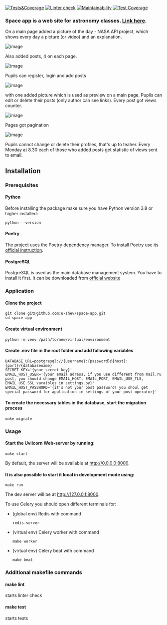 [![Tests&Coverage](https://github.com/u-shev/space-app/actions/workflows/tests-coverage.yml/badge.svg)](https://github.com/u-shev/space-app/actions/workflows/tests-coverage.yml)
[![Linter check](https://github.com/u-shev/space-app/actions/workflows/linter-check.yml/badge.svg)](https://github.com/u-shev/space-app/actions/workflows/linter-check.yml)
[![Maintainability](https://api.codeclimate.com/v1/badges/0d1a41e52da3429660b6/maintainability)](https://codeclimate.com/github/u-shev/space-app/maintainability)
[![Test Coverage](https://api.codeclimate.com/v1/badges/0d1a41e52da3429660b6/test_coverage)](https://codeclimate.com/github/u-shev/space-app/test_coverage)
### Space app is a web site for astronomy classes.  [Link here](http://90.156.225.192:8000/).
On a main page added a picture of the day - NASA API project, which shows every day a picture (or video)
and an explanation.

![image](https://github.com/u-shev/space-app/assets/96250059/a1033444-373f-42b3-8038-5682d70467e2)

Also added posts, 4 on each page.

![image](https://github.com/u-shev/space-app/assets/96250059/74443770-1fbd-4e81-9d6f-6a0e202b9a80)

Pupils can register, login and add posts

![image](https://github.com/u-shev/space-app/assets/96250059/ce784905-9eba-49de-ae91-85294fd1af8a)

with one added picture which is used as preview on a main page.
Pupils can edit or delete their posts (only author can see links). Every post got views counter.

![image](https://github.com/u-shev/space-app/assets/96250059/c7b67d73-80f9-43a5-8892-ec4032433d4a)

Pages got pagination

![image](https://github.com/u-shev/space-app/assets/96250059/5a973002-4ec9-4384-8cfa-94ecb24b5c5f)

Pupils cannot change or delete their profiles, that's up to teaher. Every Monday at 8.30 each of those who added posts get statistic of views sent to email.

## Installation
### Prerequisites
#### Python
Before installing the package make sure you have Python version 3.8 or higher installed:
```
python --version
```
#### Poetry
The project uses the Poetry dependency manager. To install Poetry use its [official instruction](https://python-poetry.org/docs/#installing-with-pipx).

#### PostgreSQL
PostgreSQL is used as the main database management system. You have to install it first. It can be downloaded from [official website](https://www.postgresql.org/download/)
### Application
#### Clone the project
```
git clone git@github.com:u-shev/space-app.git
cd space-app
```
#### Create virtual environment
```
python -m venv /path/to/new/virtual/environment
```
#### Create .env file in the root folder and add following variables
```
DATABASE_URL=postgresql://{username}:{password}@{host}:{port}/{databasename}  
SECRET_KEY='{your secret key}'
EMAIL_HOST_USER='{your email adress, if you use different from mail.ru post, you should change EMAIL_HOST, EMAIL_PORT, EMAIL_USE_TLS, EMAIL_USE_SSL varaibles in settings.py}'
EMAIL_HOST_PASSWORD='{it's not your post password! you shoul get special password for application in settings of your post operator}'
```
#### To create the necessary tables in the database, start the migration process
```
make migrate
```
### Usage
#### Start the Uviicorn Web-server by running:
```
make start
```
By default, the server will be available at http://0.0.0.0:8000.

#### It is also possible to start it local in development mode using:
```
make run
```
The dev server will be at http://127.0.0.1:8000.

To use Celery you should open different terminals for:
 - (global env) Redis with command
   ```
   redis-server
   ```
 - (virtual env) Celery worker with command
   ```
   make worker
   ```
 - (virtual env) Celery beat with command
   ```
   make beat
   ```

### Additional makefile commands
#### make lint
starts linter check
#### make test
starts tests

